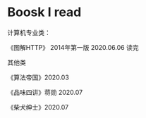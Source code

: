 # Boosk I read

计算机专业类：

《图解HTTP》 2014年第一版 2020.06.06 读完

其他类

《算法帝国》2020.03 

《品味四讲》蒋勋 2020.07

《柴犬绅士》2020.07
